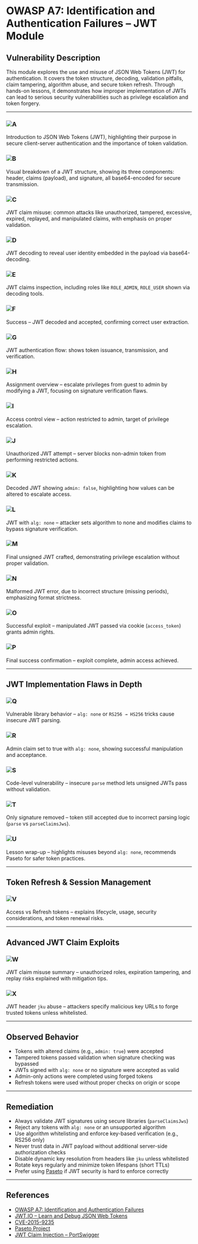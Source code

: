 # OWASP A7: Identification and Authentication Failures – JWT Module

## Vulnerability Description

This module explores the use and misuse of JSON Web Tokens (JWT) for authentication. It covers the token structure, decoding, validation pitfalls, claim tampering, algorithm abuse, and secure token refresh. Through hands-on lessons, it demonstrates how improper implementation of JWTs can lead to serious security vulnerabilities such as privilege escalation and token forgery.

---

### ![A](https://github.com/user-attachments/assets/21402010-e3c1-4494-af66-255d5abd6d8d)  
Introduction to JSON Web Tokens (JWT), highlighting their purpose in secure client-server authentication and the importance of token validation.

### ![B](https://github.com/user-attachments/assets/eb7c2747-62a7-4047-aed1-d5340944c440)  
Visual breakdown of a JWT structure, showing its three components: header, claims (payload), and signature, all base64-encoded for secure transmission.

### ![C](https://github.com/user-attachments/assets/4ee5b263-cd6a-41e2-bce2-63e38a92a4e5)  
JWT claim misuse: common attacks like unauthorized, tampered, excessive, expired, replayed, and manipulated claims, with emphasis on proper validation.

### ![D](https://github.com/user-attachments/assets/62bcfc9b-a63f-4c54-ae69-d89d9fb0657d)  
JWT decoding to reveal user identity embedded in the payload via base64-decoding.

### ![E](https://github.com/user-attachments/assets/ab9755d7-e061-4807-bd77-92092223800c)  
JWT claims inspection, including roles like `ROLE_ADMIN`, `ROLE_USER` shown via decoding tools.

### ![F](https://github.com/user-attachments/assets/95e54410-1754-461b-8366-e7e972aef201)  
Success – JWT decoded and accepted, confirming correct user extraction.

### ![G](https://github.com/user-attachments/assets/c298c844-dfed-41ce-9fa8-7add5f56924d)  
JWT authentication flow: shows token issuance, transmission, and verification.

### ![H](https://github.com/user-attachments/assets/fcfb8e2c-fa20-4efe-ac65-111ed67f916b)  
Assignment overview – escalate privileges from guest to admin by modifying a JWT, focusing on signature verification flaws.

### ![I](https://github.com/user-attachments/assets/fef7b909-e4e8-4d9b-9f0e-382b3439c5fe)  
Access control view – action restricted to admin, target of privilege escalation.

### ![J](https://github.com/user-attachments/assets/77191775-b78d-4801-9a94-60bb20cf0fde)  
Unauthorized JWT attempt – server blocks non-admin token from performing restricted actions.

### ![K](https://github.com/user-attachments/assets/8b59e887-cc12-4995-bbc1-b49cf4d86cf0)  
Decoded JWT showing `admin: false`, highlighting how values can be altered to escalate access.

### ![L](https://github.com/user-attachments/assets/eafd4372-6f3f-45fb-bc2c-dd64b6ca3ed9)  
JWT with `alg: none` – attacker sets algorithm to none and modifies claims to bypass signature verification.

### ![M](https://github.com/user-attachments/assets/04cb6aa5-ea78-4d39-8873-9c219e9415ce)  
Final unsigned JWT crafted, demonstrating privilege escalation without proper validation.

### ![N](https://github.com/user-attachments/assets/134aed18-b6fd-4e52-93d4-f5f5f0517d7b)  
Malformed JWT error, due to incorrect structure (missing periods), emphasizing format strictness.

### ![O](https://github.com/user-attachments/assets/6dddfc12-52fa-4b46-a2ad-04da267a43ce)  
Successful exploit – manipulated JWT passed via cookie (`access_token`) grants admin rights.

### ![P](https://github.com/user-attachments/assets/ddbbfd1f-5c10-4e92-9139-e274f7a7dc48)  
Final success confirmation – exploit complete, admin access achieved.

---

## JWT Implementation Flaws in Depth

### ![Q](https://github.com/user-attachments/assets/1ac35794-d5b7-449f-b5bb-d149f7385c1d)  
Vulnerable library behavior – `alg: none` or `RS256 → HS256` tricks cause insecure JWT parsing.

### ![R](https://github.com/user-attachments/assets/42dba6be-1bf0-426f-9890-4b702f78ae2e)  
Admin claim set to true with `alg: none`, showing successful manipulation and acceptance.

### ![S](https://github.com/user-attachments/assets/67589ae1-d365-4fb4-b6bb-93e931210279)  
Code-level vulnerability – insecure `parse` method lets unsigned JWTs pass without validation.

### ![T](https://github.com/user-attachments/assets/e991af74-b3d3-4b8a-a699-97da62b330d6)  
Only signature removed – token still accepted due to incorrect parsing logic (`parse` vs `parseClaimsJws`).

### ![U](https://github.com/user-attachments/assets/60f721ef-5da6-43bd-bcad-53e240c98581)  
Lesson wrap-up – highlights misuses beyond `alg: none`, recommends Paseto for safer token practices.

---

## Token Refresh & Session Management

### ![V](https://github.com/user-attachments/assets/7700d211-cbe0-4c1f-b703-0dc1d32063b6)  
Access vs Refresh tokens – explains lifecycle, usage, security considerations, and token renewal risks.

---

## Advanced JWT Claim Exploits

### ![W](https://github.com/user-attachments/assets/89584f94-3b11-4982-8eae-2e0c828b1640)  
JWT claim misuse summary – unauthorized roles, expiration tampering, and replay risks explained with mitigation tips.

### ![X](https://github.com/user-attachments/assets/4ee19d97-64ac-4679-b10c-33753504700c)  
JWT header `jku` abuse – attackers specify malicious key URLs to forge trusted tokens unless whitelisted.

---


## Observed Behavior

- Tokens with altered claims (e.g., `admin: true`) were accepted
- Tampered tokens passed validation when signature checking was bypassed
- JWTs signed with `alg: none` or no signature were accepted as valid
- Admin-only actions were completed using forged tokens
- Refresh tokens were used without proper checks on origin or scope

---

## Remediation

- Always validate JWT signatures using secure libraries (`parseClaimsJws`)
- Reject any tokens with `alg: none` or an unsupported algorithm
- Use algorithm whitelisting and enforce key-based verification (e.g., RS256 only)
- Never trust data in JWT payload without additional server-side authorization checks
- Disable dynamic key resolution from headers like `jku` unless whitelisted
- Rotate keys regularly and minimize token lifespans (short TTLs)
- Prefer using [Paseto](https://paseto.io) if JWT security is hard to enforce correctly

---

## References

- [OWASP A7: Identification and Authentication Failures](https://owasp.org/Top10/A07_2021-Identification_and_Authentication_Failures/)
- [JWT.IO – Learn and Debug JSON Web Tokens](https://jwt.io/)
- [CVE-2015-9235](https://nvd.nist.gov/vuln/detail/CVE-2015-9235)
- [Paseto Project](https://paseto.io/)
- [JWT Claim Injection – PortSwigger](https://portswigger.net/web-security/jwt)
